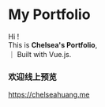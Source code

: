 # My Portfolio
Hi ! <br>This is **Chelsea's Portfolio**, <br> ｜ Built with Vue.js.<br>
### 欢迎线上预览
https://chelseahuang.me
<br>
